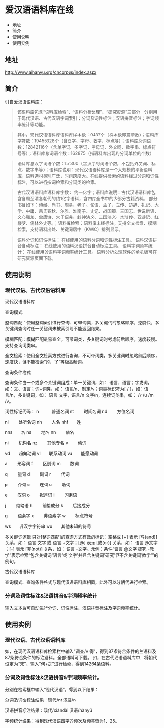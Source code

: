 
# 爱汉语语料库在线

* 地址
* 简介
* 使用说明
* 使用实例

## 地址
http://www.aihanyu.org/cncorpus/index.aspx

## 简介

引自爱汉语语料库：
> 该语料库包含“语料库检索”、“语料分析处理”、“研究资源”三部分，分别用于现代汉语、古代汉语字词索引；分词及词性标注；汉语拼音标注；字词频率统计等功能。

> 其中，现代汉语语料库语料库样本数：9487个（样本数即篇章数）；语料库字符数：19455328个（含汉字、字母、数字、标点等）；语料库总词语数：12842116个（含单字词、多字词、字母词、外文祠、数字串、标点符号等）；语料库总词语个数：162875（指语料库出现的分词单位的个数）

> 语料库总汉字词语个数：151300（含汉字的词语个数，不包括外文词、标点、数字串等）；语料库说明：现代汉语语料库是一个大规模的平衡语料库，语料选材类别广泛，时间跨度大。在线提供检索的语料经过分词和词性标注，可以进行按词检索和分词类的检索。

> 古代汉语语料库语料库字数： 约一亿字；语料库说明：古代汉语语料库包含自周至清各朝代的约1亿字语料，含四库全书中的大部分古籍资料。 部分书目如下：诗经、尚书、周易、老子、论语、孟子、左传、楚辞、礼记、大学、中庸、吕氏春秋、尔雅、淮南子、史记、战国策、三国志、世说新语、文心雕龙、全唐诗、朱子语类、封神演义、三国演义、水浒传、西游记、红楼梦、儒林外史等。；语料库检索：语料库未经标注，支持全文检索、模糊检索，支持语料出处、关键词居中（KWIC）排列显示。

>  语料分词和词性标注： 在线使用的语料分词和词性标注工具。
  语料汉语拼音自动标注： 在线使用的语料汉语拼音自动标注工具。
  语料字词频率统计： 在线使用的语料字词频率统计工具。
  语料分析处理软件的单机版可在研究资源页面下载。

## 使用说明

### 现代汉语、古代汉语语料库

现代汉语语料库

查询模式

整词匹配：使用整词索引进行查询，可带词类，多关键词时忽略顺序，速度快，多关键词查询时任一关键词未被索引则不能返回结果。

模糊匹配：模糊匹配最易查全，可带词类，多关键词时考虑前后顺序，速度较慢。支持查询词类串。

全文检索：使用全文检索方式进行查询，不可带词类，多关键词时忽略前后顺序，速度快，但不能检索“的、了”等极高频词。

查询条件格式

查询条件由一个或多个关键词组成：单一关键词，如： 语言、语言；字或词，如：文、语言；词+词类，如： 语言/n、制定/v；词类标识符为[ / ]，如：语言/n，多关键词，如： 语言 文字，语言/n 文字/n，连续词类串，如： /v /u /m /v。

词性标记代码：
n　　　普通名词               nt　 　时间名词              nd　 　方位名词

nl　 　处所名词               nh　 　人名                nhf　　姓

nhs　　名                   ns　 　地名                nn 　　族名

ni 　　机构名                nz 　　其他专名              v　　 动词

vd　　趋向动词                vl　　联系动词              vu　　能愿动词

a　 　形容词                 f　 　区别词               m　 　数词

q　 　量词                  d　 　副词                 r　 　代词

p　　 介词                  c　 　连词                 u　　 助词

e　 　叹词                  o　 　拟声词                i　 　习用语

j　　 缩略语                 h　　 前接成分              k　　 后接成分

g　 　语素字                 x　 　非语素字              w　 　标点符号

ws　　非汉字字符串             wu　　其他未知的符号

多关键词逻辑
只对[整词匹配]的查询方式有效的标记：空格或 [+] 表示 [与(and)] 关系，如： 语言 文字 或 语言 +文字；[@] 表示 [或(or)] 关系，如： 语言 @文字 ；[-] 表示 [非(not)] 关系，如： 语言 -文字。示例：条件“语言 @文字 研究 -教学”表示检索“包含关键词'语言'或'文字'并且含关键词'研究'但不含关键词'教学'”的例句。

古代汉语语料库

查询模式、查询条件格式与现代汉语语料库相同，此外可以分朝代进行检索。

### 分词及词性标注&汉语拼音&字词频率统计

输入文本后可自动进行分词、词性标注、汉语拼音标注及字词频率统计。

## 使用实例

### 现代汉语、古代汉语语料库

如，在现代汉语语料库检索栏中输入“调查/v 得”，得到87条符合条件的生语料及87条符合条件的标注语料。全部语料可下载。
如，在古代汉语语料库中，将朝代设定为“宋”，输入“何+之”进行检索，得到14264条语料。

### 分词及词性标注&汉语拼音&字词频率统计。

分别在检索框中输入“现代汉语”，得到以下结果：

分词及词性标注结果：现代/nt  汉语/n  

汉语拼音标注结果：现代/xiàndài  汉语/hànyǔ  

字频统计结果：得到现代汉语四字的频次及频率皆为1、25。
